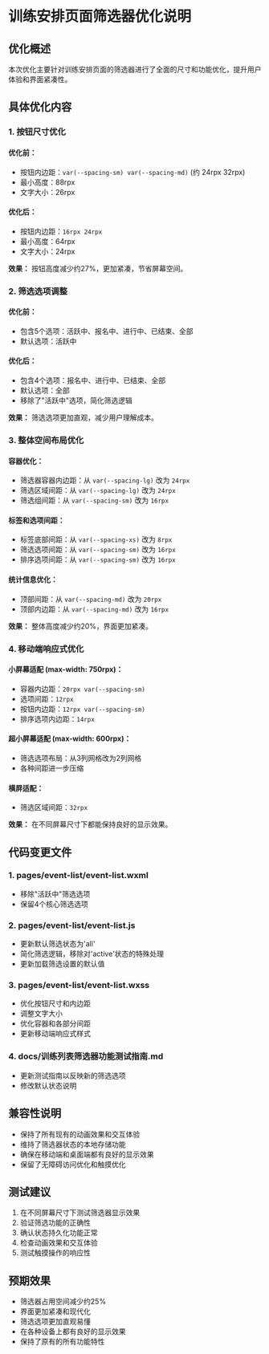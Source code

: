 # 训练安排页面筛选器优化说明

## 优化概述

本次优化主要针对训练安排页面的筛选器进行了全面的尺寸和功能优化，提升用户体验和界面紧凑性。

## 具体优化内容

### 1. 按钮尺寸优化

#### 优化前：
- 按钮内边距：`var(--spacing-sm) var(--spacing-md)` (约 24rpx 32rpx)
- 最小高度：88rpx
- 文字大小：26rpx

#### 优化后：
- 按钮内边距：`16rpx 24rpx`
- 最小高度：64rpx
- 文字大小：24rpx

**效果：** 按钮高度减少约27%，更加紧凑，节省屏幕空间。

### 2. 筛选选项调整

#### 优化前：
- 包含5个选项：活跃中、报名中、进行中、已结束、全部
- 默认选项：活跃中

#### 优化后：
- 包含4个选项：报名中、进行中、已结束、全部
- 默认选项：全部
- 移除了"活跃中"选项，简化筛选逻辑

**效果：** 筛选选项更加直观，减少用户理解成本。

### 3. 整体空间布局优化

#### 容器优化：
- 筛选器容器内边距：从 `var(--spacing-lg)` 改为 `24rpx`
- 筛选区域间距：从 `var(--spacing-lg)` 改为 `24rpx`
- 筛选组间距：从 `var(--spacing-sm)` 改为 `16rpx`

#### 标签和选项间距：
- 标签底部间距：从 `var(--spacing-xs)` 改为 `8rpx`
- 筛选选项间距：从 `var(--spacing-sm)` 改为 `16rpx`
- 排序选项间距：从 `var(--spacing-sm)` 改为 `16rpx`

#### 统计信息优化：
- 顶部间距：从 `var(--spacing-md)` 改为 `20rpx`
- 顶部内边距：从 `var(--spacing-md)` 改为 `16rpx`

**效果：** 整体高度减少约20%，界面更加紧凑。

### 4. 移动端响应式优化

#### 小屏幕适配 (max-width: 750rpx)：
- 容器内边距：`20rpx var(--spacing-sm)`
- 选项间距：`12rpx`
- 按钮内边距：`12rpx var(--spacing-sm)`
- 排序选项内边距：`14rpx`

#### 超小屏幕适配 (max-width: 600rpx)：
- 筛选选项布局：从3列网格改为2列网格
- 各种间距进一步压缩

#### 横屏适配：
- 筛选区域间距：`32rpx`

**效果：** 在不同屏幕尺寸下都能保持良好的显示效果。

## 代码变更文件

### 1. pages/event-list/event-list.wxml
- 移除"活跃中"筛选选项
- 保留4个核心筛选选项

### 2. pages/event-list/event-list.js
- 更新默认筛选状态为'all'
- 简化筛选逻辑，移除对'active'状态的特殊处理
- 更新加载筛选设置的默认值

### 3. pages/event-list/event-list.wxss
- 优化按钮尺寸和内边距
- 调整文字大小
- 优化容器和各部分间距
- 更新移动端响应式样式

### 4. docs/训练列表筛选器功能测试指南.md
- 更新测试指南以反映新的筛选选项
- 修改默认状态说明

## 兼容性说明

- 保持了所有现有的动画效果和交互体验
- 维持了筛选器状态的本地存储功能
- 确保在移动端和桌面端都有良好的显示效果
- 保留了无障碍访问优化和触摸优化

## 测试建议

1. 在不同屏幕尺寸下测试筛选器显示效果
2. 验证筛选功能的正确性
3. 确认状态持久化功能正常
4. 检查动画效果和交互体验
5. 测试触摸操作的响应性

## 预期效果

- 筛选器占用空间减少约25%
- 界面更加紧凑和现代化
- 筛选选项更加直观易懂
- 在各种设备上都有良好的显示效果
- 保持了原有的所有功能特性
